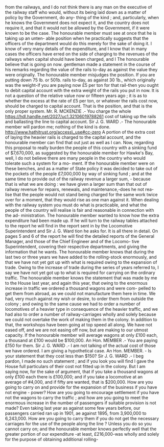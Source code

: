 from the railways, and I do not think there is any man on the executive of the railway staff who would, without its being laid down as a matter of policy by the Government, do any- thing of the kind ; and, particularly, when he knows the Government does not expect it, and the country does not require it, and that it would not be allowed by the Government, if it were known to be the case. The honourable member must see at once that he is taking up an unten- able position when he practically suggests that the officers of the department would do this merely for the sake of doing it. I know of very many details of the expenditure, and I know that in many cases the officers have erred on the side of charging to the revenues of the railways when capital should have been charged, and I The honourable believe that is going on now. gentleman made a statement in the course of his remarks regarding the value of the rails to-day as against the value they were originally. The honourable member misjudges the position. If you are putting down 75 lb. or 501b. rails to-day, as against 30 1b., which originally was the weight-if you are paying now £5 per ton for that rail-then you ought to debit capital account with the extra weight of the rails you put in now. It is not a question of the relative value now or fifteen years ago ; it is as to whether the excess at the rate of £5 per ton, or whatever the rails cost now, should be charged to capital account. That is the position, and that is the only proper system. Mr. R. MCKENZIE .- You charge the whole https://hdl.handle.net/2027/uc1.32106019788261 cost of taking up the rails and ballasting the line to capital account. Sir J. G. WARD .- The honourable member will pardon me; nothing of the kind is done. http://www.hathitrust.org/access\_use#cc-zero A portion of the extra cost of laying the heavier rails is charged to the capital account, and the honourable member can find that out just as well as I can. Now, regarding this proposal to really burden the people of this country with a sinking fund of $7,670,000, as suggested by the honourable member for Hawke's Bay, well, I do not believe there are many people in the country who would tolerate such a system for a mo- ment. If the honourable member were on these benches, and as a matter of State policy it was decided to take out of the pockets of the people £7,000,000 by way of sinking fund ; and at the same time to provide out of the railway revenue a larger sum, - because that is what we are doing : we have given a larger sum than that out of railway revenue for repairs, renewals, and maintenance,-does he not rea- lise that the people would not stand being charged for the same work twice over for a moment, that they would rise as one man against it. When dealing with the railway system you must do what is practicable, and what the people of the country will realise is fair and reasonable in connection with the ad- ministration. The honourable member wanted to know how the extra expenditure had been made up. If he will turn to the railway tables attached to the report he will find in the report sent in by the Locomotive Superintendent and Sir J. G. Ward tion he asks for. It is all there in detail. On pages 5 and 6 of the report he will find the detailed reports of the General Manager, and those of the Chief Engineer and of the Locomo- tive Superintendent, covering their respective departments, and giving the information that he wants. The honourable member knows that during the last two or three years we have added to the rolling-stock enormously, and that we have not yet got up with what is required owing to the expansion of trade. Owing to the increase of trade during the series of years referred to, I say we have not yet got up to what is required for carrying on the ordinary traffic. The honourable member knows the statement that was made by me to the House last year, and again this year, that owing to the enormous increase in traffic we ordered a thousand wagons and were com- pelled to get them from abroad, as we could not manufacture them here in time. We had, very much against my wish or desire, to order them from outside the colony ; and owing to the same cause we had to order a number of locomotives of a heavier type in consequence of the heavier traffic, and we had also to order a number of railway-carriages wholly and solely because we could not overtake the work of making them in the colony. In addition to that, the workshops have been going at top speed all along. We have not eased off, and we are not easing off now, but are making to our utmost capacity. If the honourable member will average wagons at only £100 each, a thousand at £100 would be $100,000. An Hon. MEMBER .- You are paying £150 for them. Sir J. G. WARD .- I am not talking of the actual cost of those we have ordered. I am giving a hypothetical case. An Hon. MEMBER. - Is your statement that they cost less than $150? Sir J. G. WARD .- I beg pardon, I made no such statement ; and if you look you will find I gave the House full particulars of their cost not fitted up in the colony. But I am saying now, for the sake of argument, that if you take a thousand wagons at only £100 each there is £100,000; and if you take a locomotive at an average of #4,000, and if fifty are wanted, that is $200,000. How are you going to carry on and provide for the expansion of the business if you have not engine - power? How are you going to encourage settlement if you have not the wagons to carry the traffic ; and how are you going to meet the enormous increase in the number of passengers if suitable provision is not made? Even taking last year as against some few years before, our passengers carried ran up in 1901, ae against 1895, from 3,900,000 to 6,243,000. How are you going to carry them if you do not get the necessary carriages for the use of the people along the line ? Unless you do so you cannot carry on; and the honourable member knows perfectly well that the greater portion of our expenditure -at least, £216,000-was wholly and solely for the purpose of obtaining additional rolling- 